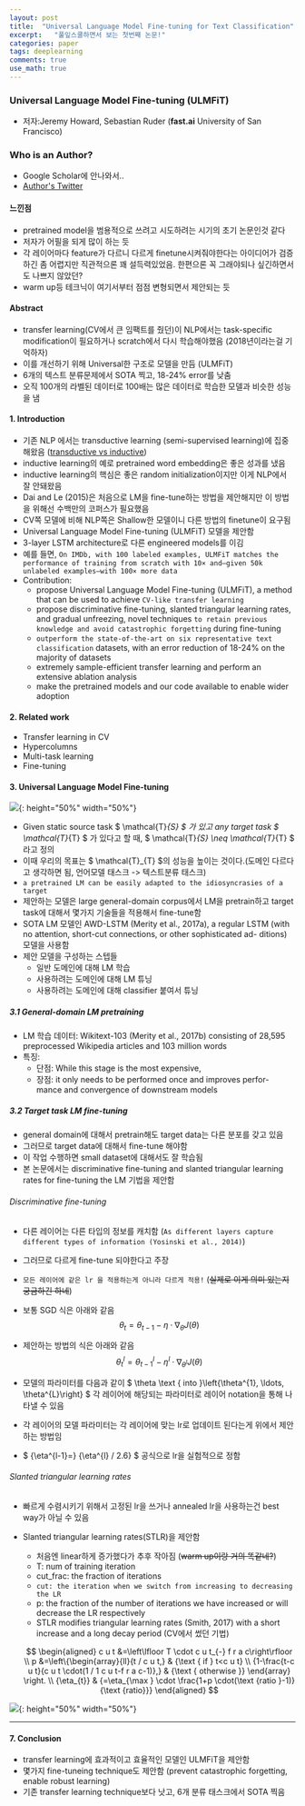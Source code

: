 ```yaml
---
layout: post
title:  "Universal Language Model Fine-tuning for Text Classification"
excerpt:   "풀잎스쿨하면서 보는 첫번째 논문!"
categories: paper
tags: deeplearning
comments: true
use_math: true
---
```




### Universal Language Model Fine-tuning (ULMFiT)
- 저자:Jeremy Howard, Sebastian Ruder (**fast.ai** University of San Francisco)

### Who is an Author?
- Google Scholar에 안나와서..
- [Author's Twitter](https://twitter.com/jeremyphoward)


#### 느낀점
- pretrained model을 범용적으로 쓰려고 시도하려는 시기의 초기 논문인것 같다
- 저자가 어필을 되게 많이 하는 듯
- 각 레이어마다 feature가 다르니 다르게 finetune시켜줘야한다는 아이디어가 검증하긴 좀 어렵지만 직관적으론 꽤 설득력있었음. 한편으론 꼭 그래야되나 싶긴하면서도 나쁘지 않았던?
- warm up등 테크닉이 여기서부터 점점 변형되면서 제안되는 듯

#### Abstract
- transfer learning(CV에서 큰 임팩트를 줬던)이 NLP에서는 task-specific modification이 필요하거나 scratch에서 다시 학습해야했음 (2018년이라는걸 기억하자)
- 이를 개선하기 위해 Universal한 구조로 모델을 만듬 (ULMFiT)
- 6개의 텍스트 분류문제에서 SOTA 찍고, 18-24% error를 낮춤
- 오직 100개의 라벨된 데이터로 100배는 많은 데이터로 학습한 모델과 비슷한 성능을 냄 

#### 1. Introduction
- 기존 NLP 에서는 transductive learning (semi-supervised learning)에 집중해왔음 ([transductive vs inductive](https://www.quora.com/What-is-the-difference-between-inductive-and-transductive-learning))
- inductive learning의 예로 pretrained word embedding은 좋은 성과를 냈음
- inductive learning의 핵심은 좋은 random initialization이지만 이게 NLP에서 잘 안돼왔음
- Dai and Le (2015)은 처음으로 LM을 fine-tune하는 방법을 제안해지만 이 방법을 위해선 수백만의 코퍼스가 필요했음
- CV쪽 모델에 비해 NLP쪽은 Shallow한 모델이니 다른 방법의 finetune이 요구됨
- Universal Language Model Fine-tuning (ULMFiT) 모델을 제안함
- 3-layer LSTM architecture로 다른 engineered models를 이김
- 예를 들면, ``` On IMDb, with 100 labeled examples, ULMFiT matches the performance of training from scratch with 10× and—given 50k unlabeled examples—with 100× more data ```
- Contribution:
   - propose Universal Language Model Fine-tuning (ULMFiT), a method that can be used to achieve ```CV-like transfer learning```
   -  propose discriminative fine-tuning, slanted triangular learning rates, and gradual unfreezing, novel techniques ```to retain previous knowledge and avoid catastrophic forgetting``` during fine-tuning
   - ```outperform the state-of-the-art on six representative text classification``` datasets, with an error reduction of 18-24% on the majority of datasets
   - extremely sample-efficient transfer learning and perform an extensive ablation analysis
   - make the pretrained models and our code available to enable wider adoption

#### 2. Related work

- Transfer learning in CV
- Hypercolumns
- Multi-task learning
- Fine-tuning

#### 3. Universal Language Model Fine-tuning
![](/img/markdown-img-paste-20191011222956536.png){: height="50%" width="50%"}

- Given static source task  $ \mathcal{T}_{S} $ 가 있고 any target task $ \mathcal{T}_{T} $ 가 있다고 할 때, $ \mathcal{T}_{S} \neq \mathcal{T}_{T} $ 라고 정의
- 이때 우리의 목표는 $ \mathcal{T}_{T} $의 성능을 높이는 것이다.(도메인 다르다고 생각하면 됨, 언어모델 태스크 -> 텍스트분류 태스크)
- ``` a pretrained LM can be easily adapted to the idiosyncrasies of a target ```
- 제안하는 모델은 large general-domain corpus에서 LM을 pretrain하고 target task에 대해서 몇가지 기술들을 적용해서 fine-tune함
- SOTA LM 모델인 AWD-LSTM (Merity et al., 2017a), a regular LSTM (with no attention, short-cut connections, or other sophisticated ad- ditions) 모델을 사용함
- 제안 모델을 구성하는 스텝들
   - 일반 도메인에 대해 LM 학습
   - 사용하려는 도메인에 대해 LM 튜닝
   - 사용하려는 도메인에 대해 classifier 붙여서 튜닝

##### 3.1 General-domain LM pretraining 
- LM 학습 데이터: Wikitext-103 (Merity et al., 2017b) consisting of 28,595 preprocessed Wikipedia articles and 103 million words
- 특징: 
   - 단점: While this stage is the most expensive,
   - 장점: it only needs to be performed once and improves perfor- mance and convergence of downstream models

##### 3.2 Target task LM fine-tuning
- general domain에 대해서 pretrain해도 target data는 다른 분포를 갖고 있음
- 그러므로 target data에 대해서 fine-tune 해야함
- 이 작업 수행하면 small dataset에 대해서도 잘 학습됨
- 본 논문에서는 discriminative fine-tuning and slanted triangular learning rates for fine-tuning the LM 기법을 제안함

###### Discriminative fine-tuning
- 다른 레이어는 다른 타입의 정보를 캐치함 (``` As different layers capture different types of information (Yosinski et al., 2014) ```)
- 그러므로 다르게 fine-tune 되야한다고 주장
- ```모든 레이어에 같은 lr 을 적용하는게 아니라 다르게 적용!``` (~~실제로 이게 의미 있는지 궁금하긴 하네~~)
- 보통 SGD 식은 아래와 같음
$$
\theta_{t}=\theta_{t-1}-\eta \cdot \nabla_{\theta} J(\theta)
$$

- 제안하는 방법의 식은 아래와 같음
$$
\theta_{t}^{l}=\theta_{t-1}^{l}-\eta^{l} \cdot \nabla_{\theta^{l}} J(\theta)
$$
- 모델의 파라미터를 다음과 같이   $
\theta \text { into }\left\{\theta^{1}, \ldots, \theta^{L}\right\} $ 각 레이어에 해당되는 파라미터로 레이어 notation을 통해 나타낼 수 있음
- 각 레이어의 모델 파라미터는 각 레이어에 맞는 lr로 업데이트 된다는게 위에서 제안하는 방법임
- $ {\eta^{l-1}=} {\eta^{l} / 2.6}  $ 공식으로 lr을 실험적으로 정함

###### Slanted triangular learning rates
- 빠르게 수렴시키기 위해서 고정된 lr을 쓰거나 annealed lr을 사용하는건 best way가 아닐 수 있음
- Slanted triangular learning rates(STLR)을 제안함
   - 처음엔 linear하게 증가했다가 추후 작아짐 (~~warm up이랑 거의 똑같네?~~)
   - T: num of training iteration 
   - cut_frac: the fraction of iterations
   - ```cut: the iteration when we switch from increasing to decreasing the LR```
   - p: the fraction of the number of iterations we have increased or will decrease the LR respectively
   - STLR modifies triangular learning rates (Smith, 2017) with a short increase and a long decay period  (CV에서 썼던 기법)

   $$
   \begin{aligned} c u t &=\left\lfloor T \cdot c u t_{-} f r a c\right\rfloor \\ p &=\left\{\begin{array}{ll}{t / c u t,} & {\text { if } t<c u t} \\ {1-\frac{t-c u t}{c u t \cdot(1 / 1 c u t-f r a c-1)},} & {\text { otherwise }} \end{array} \right. \\ {\eta_{t}} & {=\eta_{\max } \cdot \frac{1+p \cdot(\text {ratio }-1)}{\text {ratio}}} \end{aligned}
   $$

![](/img/markdown-img-paste-20191014140750231.png){: height="50%" width="50%"}

----

#### 7. Conclusion
- transfer learning에 효과적이고 효율적인 모델인 ULMFiT을 제안함
- 몇가지 fine-tuneing technique도 제안함 (prevent catastrophic forgetting, enable robust learning)
- 기존 transfer learning technique보다 낫고, 6개 분류 태스크에서 SOTA 찍음
